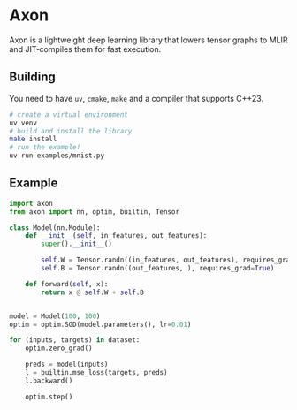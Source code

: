 # Axon 

 Axon is a lightweight deep learning library that lowers tensor graphs to MLIR
 and JIT‑compiles them for fast execution. 

## Building

You need to have `uv`, `cmake`, `make` and a compiler that supports C++23. 

```bash
# create a virtual environment
uv venv
# build and install the library
make install
# run the example!
uv run examples/mnist.py
```

## Example

```python
import axon
from axon import nn, optim, builtin, Tensor

class Model(nn.Module):
    def __init__(self, in_features, out_features):
        super().__init__()

        self.W = Tensor.randn((in_features, out_features), requires_grad=True)
        self.B = Tensor.randn((out_features, ), requires_grad=True)

    def forward(self, x):
        return x @ self.W + self.B


model = Model(100, 100)
optim = optim.SGD(model.parameters(), lr=0.01)

for (inputs, targets) in dataset:
    optim.zero_grad()

    preds = model(inputs)
    l = builtin.mse_loss(targets, preds)
    l.backward()

    optim.step()
```
